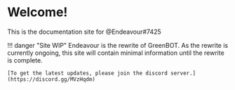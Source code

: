 # Welcome!

This is the documentation site for @Endeavour#7425

!!! danger "Site WIP"
    Endeavour is the rewrite of GreenBOT.
    As the rewrite is currently ongoing, this site will contain minimal information until the rewrite is complete.
    
    [To get the latest updates, please join the discord server.](https://discord.gg/MVzHqdm)
